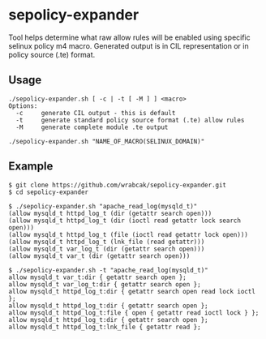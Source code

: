 # sepolicy-expander

Tool helps determine what raw allow rules will be enabled using specific selinux policy m4 macro.
Generated output is in CIL representation or in policy source (.te) format.

## Usage

    ./sepolicy-expander.sh [ -c | -t [ -M ] ] <macro>
    Options:
      -c     generate CIL output - this is default
      -t     generate standard policy source format (.te) allow rules
      -M     generate complete module .te output

    ./sepolicy-expander.sh "NAME_OF_MACRO(SELINUX_DOMAIN)"

## Example

    $ git clone https://github.com/wrabcak/sepolicy-expander.git
    $ cd sepolicy-expander

    $ ./sepolicy-expander.sh "apache_read_log(mysqld_t)"
    (allow mysqld_t httpd_log_t (dir (getattr search open)))
    (allow mysqld_t httpd_log_t (dir (ioctl read getattr lock search open)))
    (allow mysqld_t httpd_log_t (file (ioctl read getattr lock open)))
    (allow mysqld_t httpd_log_t (lnk_file (read getattr)))
    (allow mysqld_t var_log_t (dir (getattr search open)))
    (allow mysqld_t var_t (dir (getattr search open)))

    $ ./sepolicy-expander.sh -t "apache_read_log(mysqld_t)"
    allow mysqld_t var_t:dir { getattr search open };
    allow mysqld_t var_log_t:dir { getattr search open };
    allow mysqld_t httpd_log_t:dir { getattr search open read lock ioctl };
    allow mysqld_t httpd_log_t:dir { getattr search open };
    allow mysqld_t httpd_log_t:file { open { getattr read ioctl lock } };
    allow mysqld_t httpd_log_t:dir { getattr search open };
    allow mysqld_t httpd_log_t:lnk_file { getattr read };
